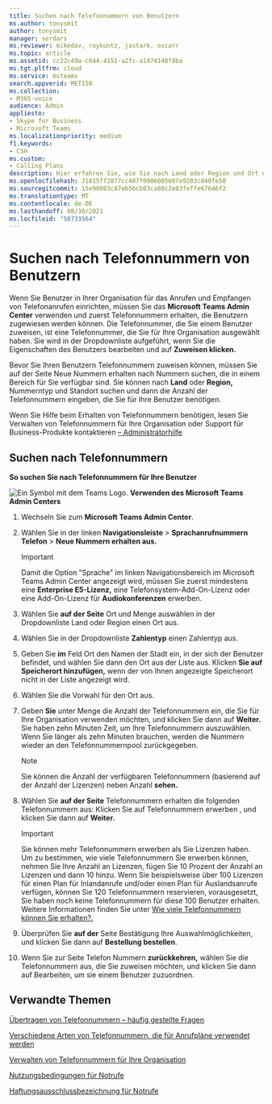 ```yaml
---
title: Suchen nach Telefonnummern von Benutzern
ms.author: tonysmit
author: tonysmit
manager: serdars
ms.reviewer: mikedav, roykuntz, jastark, oscarr
ms.topic: article
ms.assetid: cc22c49a-c644-4151-a2fc-a1474148f8ba
ms.tgt.pltfrm: cloud
ms.service: msteams
search.appverid: MET150
ms.collection:
- M365-voice
audience: Admin
appliesto:
- Skype for Business
- Microsoft Teams
ms.localizationpriority: medium
f1.keywords:
- CSH
ms.custom:
- Calling Plans
description: Hier erfahren Sie, wie Sie nach Land oder Region und Ort nach Telefonnummern suchen können, die Sie Ihren Benutzern zuweisen können, und geben Sie die Anzahl der benötigten Nummern an.
ms.openlocfilehash: 31815ff2877cc487f090600560fe9203c840fe58
ms.sourcegitcommit: 15e90083c47eb5bcb03ca80c2e83feffe67646f2
ms.translationtype: MT
ms.contentlocale: de-DE
ms.lasthandoff: 08/30/2021
ms.locfileid: "58733564"
---
```

# <a name="search-for-phone-numbers-for-users"></a>Suchen nach Telefonnummern von Benutzern

Wenn Sie Benutzer in Ihrer Organisation für das Anrufen und Empfangen von Telefonanrufen einrichten, müssen Sie das **Microsoft Teams Admin Center** verwenden und zuerst Telefonnummern erhalten, die Benutzern zugewiesen werden können. Die Telefonnummer, die Sie einem Benutzer zuweisen, ist eine Telefonnummer, die Sie für Ihre Organisation ausgewählt haben. Sie wird in der Dropdownliste aufgeführt, wenn Sie die Eigenschaften des Benutzers bearbeiten und auf **Zuweisen klicken.**
  
Bevor Sie Ihren Benutzern Telefonnummern zuweisen können, müssen Sie auf der Seite Neue Nummern erhalten nach Nummern suchen, die in einem Bereich für Sie verfügbar sind.  Sie können nach **Land** oder **Region,** Nummerntyp und Standort suchen und dann die Anzahl der Telefonnummern eingeben, die Sie für Ihre Benutzer benötigen.  
  
Wenn Sie Hilfe beim Erhalten von Telefonnummern benötigen, lesen Sie Verwalten von Telefonnummern für Ihre Organisation oder Support für Business-Produkte kontaktieren [– Administratorhilfe](https://support.office.com/article/32a17ca7-6fa0-4870-8a8d-e25ba4ccfd4b) [](/microsoftteams/manage-phone-numbers-for-your-organization)
  
## <a name="search-for-phone-numbers"></a>Suchen nach Telefonnummern

**So suchen Sie nach Telefonnummern für Ihre Benutzer**

![Ein Symbol mit dem Teams Logo.](media/teams-logo-30x30.png) **Verwenden des Microsoft Teams Admin Centers**
  
1. Wechseln Sie zum **Microsoft Teams Admin Center**.

2. Wählen Sie in der linken **Navigationsleiste**  >  **Sprachanrufnummern Telefon**  >  **Neue Nummern erhalten aus.**
  
    > [!IMPORTANT]
    > Damit die Option  "Sprache" im linken Navigationsbereich im Microsoft Teams Admin Center angezeigt wird, müssen Sie zuerst mindestens eine **Enterprise E5-Lizenz,** eine Telefonsystem-Add-On-Lizenz oder eine Add-On-Lizenz für **Audiokonferenzen** erwerben.   

3. Wählen Sie **auf der Seite** Ort und Menge auswählen in der Dropdownliste Land oder Region einen Ort aus. 

4. Wählen Sie in der Dropdownliste **Zahlentyp** einen Zahlentyp aus.

5. Geben Sie **im** Feld Ort den Namen der Stadt ein, in der sich der Benutzer befindet, und wählen Sie dann den Ort aus der Liste aus. Klicken **Sie auf Speicherort hinzufügen,** wenn der von Ihnen angezeigte Speicherort nicht in der Liste angezeigt wird.

6. Wählen Sie die Vorwahl für den Ort aus.

7. Geben **Sie** unter Menge die Anzahl der Telefonnummern ein, die Sie für Ihre Organisation verwenden möchten, und klicken Sie dann auf **Weiter.** Sie haben zehn Minuten Zeit, um Ihre Telefonnummern auszuwählen. Wenn Sie länger als zehn Minuten brauchen, werden die Nummern wieder an den Telefonnummernpool zurückgegeben.

    > [!NOTE]
    > Sie können die Anzahl der verfügbaren Telefonnummern (basierend auf der Anzahl der Lizenzen) neben Anzahl **sehen.** 
  
8. Wählen Sie **auf der Seite** Telefonnummern erhalten die folgenden Telefonnummern aus: Klicken Sie auf Telefonnummern erwerben , und klicken Sie dann auf **Weiter.** 

    > [!IMPORTANT]
    > Sie können mehr Telefonnummern erwerben als Sie Lizenzen haben. Um zu bestimmen, wie viele Telefonnummern Sie erwerben können, nehmen Sie Ihre Anzahl an Lizenzen, fügen Sie 10 Prozent der Anzahl an Lizenzen und dann 10 hinzu. Wenn Sie beispielsweise über 100 Lizenzen für  einen Plan für Inlandanrufe und/oder einen Plan für Auslandsanrufe verfügen, können Sie 120 Telefonnummern reservieren, vorausgesetzt, Sie haben noch keine Telefonnummern für diese 100 Benutzer erhalten.  Weitere Informationen finden Sie unter [Wie viele Telefonnummern können Sie erhalten?.](./how-many-phone-numbers-can-you-get.md)

9. Überprüfen Sie **auf der** Seite Bestätigung Ihre Auswahlmöglichkeiten, und klicken Sie dann auf **Bestellung bestellen**.

10. Wenn Sie zur Seite Telefon Nummern **zurückkehren,** wählen Sie die Telefonnummern aus,  die Sie zuweisen möchten, und klicken Sie dann auf Bearbeiten, um sie einem Benutzer zuzuordnen.  

## <a name="related-topics"></a>Verwandte Themen
[Übertragen von Telefonnummern – häufig gestellte Fragen](./phone-number-calling-plans/port-order-overview.md)

[Verschiedene Arten von Telefonnummern, die für Anrufpläne verwendet werden](./different-kinds-of-phone-numbers-used-for-calling-plans.md)

[Verwalten von Telefonnummern für Ihre Organisation](/microsoftteams/manage-phone-numbers-for-your-organization)

[Nutzungsbedingungen für Notrufe](./emergency-calling-terms-and-conditions.md)

[Haftungsausschlussbezeichnung für Notrufe](https://github.com/MicrosoftDocs/OfficeDocs-SkypeForBusiness/blob/live/Teams/downloads/emergency-calling/emergency-calling-label-(en-us)-(v.1.0).zip?raw=true)